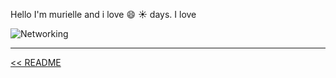Hello I'm murielle and i love :smile: :sunny: days. I love 

![Networking](https://user-images.githubusercontent.com/32261166/81666717-b0039a80-9442-11ea-8307-8346ef73756b.jpg)

----
[<< README](./README.md)
